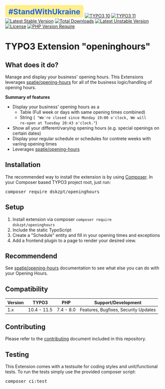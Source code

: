 [![StandWithUkraine](https://raw.githubusercontent.com/vshymanskyy/StandWithUkraine/main/badges/StandWithUkraine.svg)](https://github.com/vshymanskyy/StandWithUkraine/blob/main/docs/README.md)
[![TYPO3 10](https://img.shields.io/badge/TYPO3-10-orange.svg)](https://get.typo3.org/version/10)
[![TYPO3 11](https://img.shields.io/badge/TYPO3-11-orange.svg)](https://get.typo3.org/version/11)
[![Latest Stable Version](http://poser.pugx.org/dauskonzept/openinghours/v)](https://packagist.org/packages/dauskonzept/openinghours)
[![Total Downloads](http://poser.pugx.org/dauskonzept/openinghours/downloads)](https://packagist.org/packages/dauskonzept/openinghours)
[![Latest Unstable Version](http://poser.pugx.org/dauskonzept/openinghours/v/unstable)](https://packagist.org/packages/dauskonzept/openinghours)
[![License](http://poser.pugx.org/dauskonzept/openinghours/license)](https://packagist.org/packages/dauskonzept/openinghours)
[![PHP Version Require](http://poser.pugx.org/dauskonzept/openinghours/require/php)](https://packagist.org/packages/dauskonzept/openinghours)

TYPO3 Extension "openinghours"
=================================

## What does it do?

Manage and display your business' opening hours.
This Extensions leverages [spatie/opening-hours](https://github.com/spatie/opening-hours) for
all of the business logic/handling of opening hours.

**Summary of features**

* Display your business' opening hours as a
    * Table (Full week or days with same opening times combined)
    * String (<code> "We're closed since Monday 19:00 o'clock, We will re-open
      at Tuesday 20:43 o'clock."</code>)
* Show all your different/varying opening hours (e.g. special openings on
  certain dates)
* Display your regular schedule or schedules for contrete weeks with variing
  opening times
* Leverages [spatie/opening-hours](https://github.com/spatie/opening-hours)

## Installation

The recommended way to install the extension is by
using [Composer](https://getcomposer.org/). In your Composer based TYPO3 project
root, just run:
<pre>composer require dskzpt/openinghours</pre>

## Setup

1. Install extension via composer <code>composer require
   dskzpt/openinghours</code>
2. Include the static TypoScript
3. Create a "Schedule" entity and fill in your opening times and exceptions
4. Add a frontend plugin to a page to render your desired view.

## Recommendend

See [spatie/opening-hours](https://github.com/spatie/opening-hours) documentation to see what else you can do with your Opening Hours.

## Compatibility

| Version | TYPO3       | PHP       | Support/Development                  |
|---------|-------------|-----------|--------------------------------------|
| 1.x     | 10.4 - 11.5 | 7.4 - 8.0 | Features, Bugfixes, Security Updates |

## Contributing

Please refer to the [contributing](CONTRIBUTING.md) document included in this
repository.

## Testing

This Extension comes with a testsuite for coding styles and unit/functional
tests. To run the tests simply use the provided composer script:

<pre>composer ci:test</pre>
